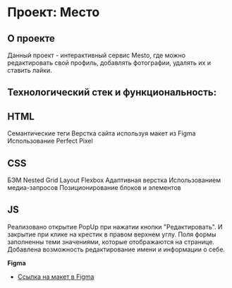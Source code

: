 # Проект: Место
## О проекте
Данный проект - интерактивный сервис Mesto, где можно редактировать свой профиль, добавлять фотографии, удалять их и ставить лайки.

## Технологический стек и функциональность:

## HTML
Семантические теги
Верстка сайта используя макет из Figma
Использование Perfect Pixel

## CSS
БЭМ Nested
Grid Layout
Flexbox
Адаптивная верстка
Использованием медиа-запросов
Позиционирование блоков и элементов

## JS
Реализовано открытие PopUp при нажатии кнопки "Редактировать". И закрытие при клике на крестик в правом верхнем углу.
Поля формы заполненны теми значениями, которые отображаются на странице.
Добавлена возможность редактирование имени и информации о себе.

**Figma**

* [Ссылка на макет в Figma](https://www.figma.com/file/2cn9N9jSkmxD84oJik7xL7/JavaScript.-Sprint-4?node-id=0%3A1)
